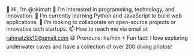 👋 Hi, I’m @skimatt
👀 I’m interested in programming, technology, and innovation.
🌱 I’m currently learning Python and JavaScript to build web applications.
💞️ I’m looking to collaborate on open-source projects or innovative tech startups.
📫 How to reach me via email at rahmatzkk10@gmail.com
😄 Pronouns: he/him
⚡ Fun fact: I love exploring underwater caves and have a collection of over 200 diving photos!

<!---
skimatt/skimatt is a ✨ special ✨ repository because its `README.md` (this file) appears on your GitHub profile.
You can click the Preview link to take a look at your changes.
--->
